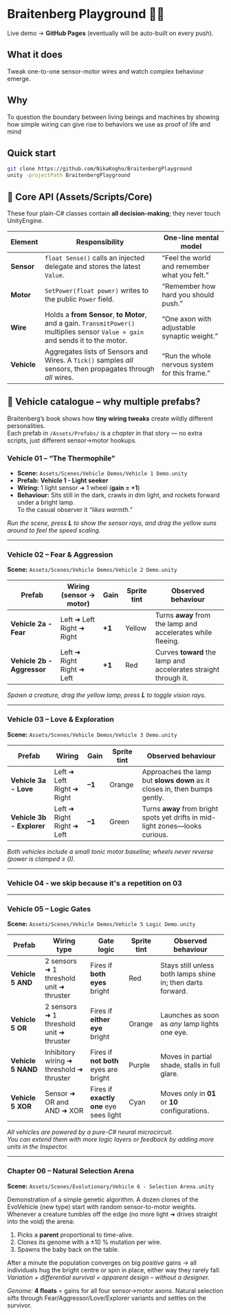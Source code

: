 # Braitenberg Playground 🧩🚗

Live demo → **GitHub Pages** (eventually will be auto-built on every push).

## What it does
Tweak one-to-one sensor-motor wires and watch complex behaviour emerge.

## Why
To question the boundary between living beings and machines by showing how simple wiring can give rise to behaviors we use as proof of life and mind

## Quick start
```bash
git clone https://github.com/NikaKogho/BraitenbergPlayground
unity -projectPath BraitenbergPlayground
```

## 🧠 Core API (Assets/Scripts/Core)

These four plain-C# classes contain **all decision-making**; they never touch UnityEngine.

| Element | Responsibility | One-line mental model |
|---------|----------------|-----------------------|
| **Sensor** | `float Sense()` calls an injected delegate and stores the latest `Value`. | “Feel the world and remember what you felt.” |
| **Motor** | `SetPower(float power)` writes to the public `Power` field. | “Remember how hard you should push.” |
| **Wire** | Holds a **from Sensor**, **to Motor**, and a gain. `TransmitPower()` multiplies sensor `Value × gain` and sends it to the motor. | “One axon with adjustable synaptic weight.” |
| **Vehicle** | Aggregates lists of Sensors and Wires. A `Tick()` samples *all* sensors, then propagates through *all* wires. | “Run the whole nervous system for this frame.” |

## 🚗 Vehicle catalogue – why multiple prefabs?

Braitenberg’s book shows how **tiny wiring tweaks** create wildly different personalities.  
Each prefab in `/Assets/Prefabs/` is a *chapter* in that story — no extra scripts, just different sensor→motor hookups.

### Vehicle 01 – “The Thermophile”
* **Scene:** `Assets/Scenes/Vehicle Demos/Vehicle 1 Demo.unity`
* **Prefab:** **Vehicle 1 - Light seeker**
* **Wiring:** 1 light sensor ➜ 1 wheel (**gain = +1**)
* **Behaviour:** Sits still in the dark, crawls in dim light, and rockets forward under a bright lamp.  
  To the casual observer it *“likes warmth.”*

_Run the scene, press **L** to show the sensor rays, and drag the yellow suns around to feel the speed scaling._

---

### Vehicle 02 – Fear & Aggression  
**Scene:** `Assets/Scenes/Vehicle Demos/Vehicle 2 Demo.unity`

| Prefab | Wiring (sensor → motor) | Gain | Sprite tint | Observed behaviour |
|--------|-------------------------|------|-------------|--------------------|
| **Vehicle 2a - Fear** | Left ➜ Left<br>Right ➜ Right | **+1** | Yellow | Turns **away** from the lamp and accelerates while fleeing. |
| **Vehicle 2b - Aggressor** | Left ➜ Right<br>Right ➜ Left | **+1** | Red | Curves **toward** the lamp and accelerates straight through it. |

*Spawn a creature, drag the yellow lamp, press **L** to toggle vision rays.*

---

### Vehicle 03 – Love & Exploration  
**Scene:** `Assets/Scenes/Vehicle Demos/Vehicle 3 Demo.unity`

| Prefab | Wiring | Gain | Sprite tint | Observed behaviour |
|--------|--------|------|-------------|--------------------|
| **Vehicle 3a - Love** | Left ➜ Left<br>Right ➜ Right | **–1** | Orange | Approaches the lamp but **slows down** as it closes in, then bumps gently. |
| **Vehicle 3b - Explorer** | Left ➜ Right<br>Right ➜ Left | **–1** | Green | Turns **away** from bright spots yet drifts in mid-light zones—looks curious. |

*Both vehicles include a small tonic motor baseline; wheels never reverse (power is clamped ≥ 0).*

---

### Vehicle 04 - we skip because it's a repetition on 03

---

### Vehicle 05 – Logic Gates  
**Scene:** `Assets/Scenes/Vehicle Demos/Vehicle 5 Logic Demo.unity`

| Prefab | Wiring type | Gate logic | Sprite tint | Observed behaviour |
|--------|-------------|------------|-------------|--------------------|
| **Vehicle 5 AND** | 2 sensors ➜ 1 threshold unit ➜ thruster | Fires if **both eyes** bright | Red | Stays still unless both lamps shine in; then darts forward. |
| **Vehicle 5 OR** | 2 sensors ➜ 1 threshold unit ➜ thruster | Fires if **either eye** bright | Orange | Launches as soon as *any* lamp lights one eye. |
| **Vehicle 5 NAND** | Inhibitory wiring ➜ threshold ➜ thruster | Fires if **not both** eyes are bright | Purple | Moves in partial shade, stalls in full glare. |
| **Vehicle 5 XOR** | Sensor ➜ OR and AND ➜ XOR | Fires if **exactly one** eye sees light | Cyan | Moves only in **01** or **10** configurations. |

*All vehicles are powered by a pure-C# neural microcircuit.  
You can extend them with more logic layers or feedback by adding more units in the Inspector.*

---

### Chapter 06 – Natural Selection Arena
**Scene:** `Assets/Scenes/Evolutionary/Vehicle 6 - Selection Arena.unity`

Demonstration of a simple genetic algorithm.
A dozen clones of the EvoVehicle (new type) start with random sensor-to-motor weights.  
Whenever a creature tumbles off the edge (no more light ➜ drives straight into the void) the arena:

1. Picks a **parent** proportional to time-alive.  
2. Clones its genome with a ±10 % mutation per wire.  
3. Spawns the baby back on the table.

After a minute the population converges on big *positive* gains → all individuals hug the bright centre or spin in place, either way they rarely fall.  
*Variation + differential survival = apparent design – without a designer.*

*Genome:* **4 floats** = gains for all four sensor→motor axons.  Natural selection sifts
through Fear/Aggressor/Love/Explorer variants and settles on the survivor.
